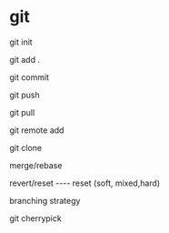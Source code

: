 # git

git init

git add .

git commit

git push

git pull

git remote add

git clone

merge/rebase

revert/reset ---- reset (soft, mixed,hard)

branching strategy

git cherrypick
